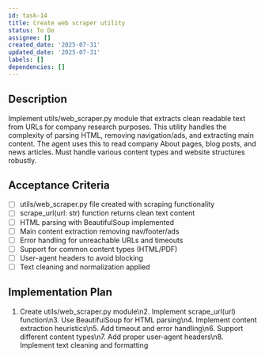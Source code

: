 ```yaml
---
id: task-14
title: Create web scraper utility
status: To Do
assignee: []
created_date: '2025-07-31'
updated_date: '2025-07-31'
labels: []
dependencies: []
---
```


## Description

Implement utils/web_scraper.py module that extracts clean readable text from URLs for company research purposes. This utility handles the complexity of parsing HTML, removing navigation/ads, and extracting main content. The agent uses this to read company About pages, blog posts, and news articles. Must handle various content types and website structures robustly.
## Acceptance Criteria

- [ ] utils/web_scraper.py file created with scraping functionality
- [ ] scrape_url(url: str) function returns clean text content
- [ ] HTML parsing with BeautifulSoup implemented
- [ ] Main content extraction removing nav/footer/ads
- [ ] Error handling for unreachable URLs and timeouts
- [ ] Support for common content types (HTML/PDF)
- [ ] User-agent headers to avoid blocking
- [ ] Text cleaning and normalization applied

## Implementation Plan

1. Create utils/web_scraper.py module\n2. Implement scrape_url(url) function\n3. Use BeautifulSoup for HTML parsing\n4. Implement content extraction heuristics\n5. Add timeout and error handling\n6. Support different content types\n7. Add proper user-agent headers\n8. Implement text cleaning and formatting
